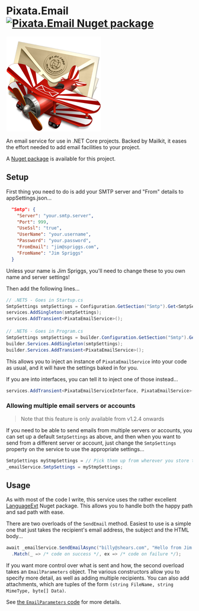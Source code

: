 ﻿# Pixata.Email [![Pixata.Email Nuget package](https://img.shields.io/nuget/v/Pixata.Email)](https://www.nuget.org/packages/Pixata.Email/)

![Pixata](https://github.com/MrYossu/Pixata.Utilities/raw/master/Pixata.Email/Icon/mail.png "Pixata") 

An email service for use in .NET Core projects. Backed by Mailkit, it eases the effort needed to add email facilities to your project.

A [Nuget package](https://www.nuget.org/packages/Pixata.Email/) is available for this project.

## Setup

First thing you need to do is add your SMTP server and "From" details to appSettings.json...

```json
  "Smtp": {
    "Server": "your.smtp.server",
    "Port": 999,
    "UseSsl": "true",
    "UserName": "your.username",
    "Password": "your.password",
    "FromEmail": "jim@spriggs.com",
    "FromName": "Jim Spriggs"
  }
```

Unless your name is Jim Spriggs, you'll need to change these to you own name and server settings!

Then add the following lines...

```c#
// .NET5 - Goes in Startup.cs
SmtpSettings smtpSettings = Configuration.GetSection("Smtp").Get<SmtpSettings>();
services.AddSingleton(smtpSettings);
services.AddTransient<PixataEmailService>();

// .NET6 - Goes in Program.cs
SmtpSettings smtpSettings = builder.Configuration.GetSection("Smtp").Get<SmtpSettings>();
builder.Services.AddSingleton(smtpSettings);
builder.Services.AddTransient<PixataEmailService>();
```

This allows you to inject an instance of `PixataEmailService` into your code as usual, and it will have the settings baked in for you.

If you are into interfaces, you can tell it to inject one of those instead...

```c#
services.AddTransient<PixataEmailServiceInterface, PixataEmailService>();
```

### Allowing multiple email servers or accounts
>Note that this feature is only available from v1.2.4 onwards

If you need to be able to send emails from multiple servers or accounts, you can set up a default `SmtpSettings` as above, and then when you want to send from a different server or account, just change the `SmtpSettings` property on the service to use the appropriate settings...

```c#
SmtpSettings myStmpSettings = // Pick them up from wherever you store them
_emailService.SmtpSettings = myStmpSettings;
```

## Usage

As with most of the code I write, this service uses the rather excellent [LanguageExt](https://github.com/louthy/language-ext/) Nuget package. This allows you to handle both the happy path and sad path with ease.

There are two overloads of the `SendEmail` method. Easiest to use is a simple one that just takes the recipient's email address, the subject and the HTML body...

```c#
await _emailService.SendEmailAsync("billy@shears.com", "Hello from Jim Spriggs", htmlBody))
  .Match(_ => /* code on success */, ex => /* code on failure */);
```

If you want more control over what is sent and how, the second overload takes an `EmailParameters` object. The various constructors allow you to specify more detail, as well as adding multiple recipients. You can also add attachments, which are tuples of the form `(string FileName, string MimeType, byte[] Data)`.

See [the `EmailParameters` code](https://github.com/MrYossu/Pixata.Utilities/blob/master/Pixata.Email/EmailParameters.cs) for more details.
